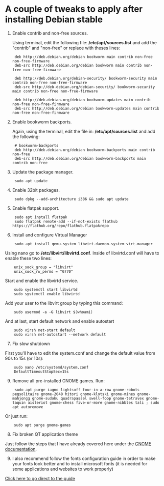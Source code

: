 <h1>A couple of tweaks to apply after installing Debian stable</h1>

1. Enable contrib and non-free sources.

    Using terminal, edit the following file: <b>/etc/apt/sources.list</b> and add the "contrib" and "non-free" or replace with theses lines:

        deb http://deb.debian.org/debian bookworm main contrib non-free non-free-firmware 
        deb-src http://deb.debian.org/debian bookworm main contrib non-free non-free-firmware

        deb http://deb.debian.org/debian-security/ bookworm-security main contrib non-free non-free-firmware
        deb-src http://deb.debian.org/debian-security/ bookworm-security main contrib non-free non-free-firmware

        deb http://deb.debian.org/debian bookworm-updates main contrib non-free non-free-firmware
        deb-src http://deb.debian.org/debian bookworm-updates main contrib non-free non-free-firmware

2. Enable bookworm backports.

    Again, using the terminal, edit the file in: <b>/etc/apt/sources.list</b> and add the following:

        # bookworm-backports
        deb http://deb.debian.org/debian bookworm-backports main contrib non-free
        deb-src http://deb.debian.org/debian bookworm-backports main contrib non-free 

3. Update the package manager.

        sudo apt update

4. Enable 32bit packages.

        sudo dpkg --add-architecture i386 && sudo apt update

5. Enable flatpak support.

        sudo apt install flatpak
        sudo flatpak remote-add --if-not-exists flathub https://flathub.org/repo/flathub.flatpakrepo

6. Install and configure Virtual Manager

        sudo apt install qemu-system libvirt-daemon-system virt-manager

Using nano go to <b>/etc/libvirt/libvirtd.conf</b>. Inside of libvirtd.conf will have to enable these two lines:

        unix_sock_group = "libvirt"
        unix_sock_rw_perms = "0770"

Start and enable the libvirtd service.

        sudo systemctl start libvirtd
        sudo systemctl enable libvirtd

Add your user to the libvirt group by typing this command:

        sudo usermod -a -G libvirt $(whoami)

And at last, start default network and enable autostart

        sudo virsh net-start default
        sudo virsh net-autostart --network default

7. Fix slow shutdown

First you'll have to edit the system.conf and change the default value from 90s to 15s (or 10s):

        sudo nano /etc/systemd/system.conf
        DefaultTimeoutStopSec=15s

9. Remove all pre-installed GNOME games. Run:

        sudo apt purge iagno lightsoff four-in-a-row gnome-robots pegsolitaire gnome-2048 hitori gnome-klotski gnome-mines gnome-mahjongg gnome-sudoku quadrapassel swell-foop gnome-tetravex gnome-taquin aisleriot gnome-chess five-or-more gnome-nibbles tali ; sudo apt autoremove

Or just run:

        sudo apt purge gnome-games

8. Fix broken QT application theme

Just follow the steps that I have already covered here under the [GNOME documentation](https://github.com/eloymelo/linux-documentation/blob/main/GNOME/gnome-fix-qtapps.md).

9. I also recommend follow the fonts configuration guide in order to make your fonts look better and to install microsoft fonts (it is needed for some applications and websites to work properly)

[Click here to go direct to the guide](https://github.com/eloymelo/linux-documentation/blob/main/Debian/fonts-configuration.md)
